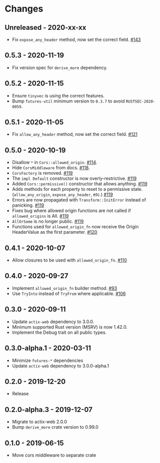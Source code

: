 # Changes

## Unreleased - 2020-xx-xx
* Fix `expose_any_header` method, now set the correct field. [#143]

[#143]: https://github.com/actix/actix-extras/pull/143

## 0.5.3 - 2020-11-19
* Fix version spec for `derive_more` dependency.


## 0.5.2 - 2020-11-15
* Ensure `tinyvec` is using the correct features.
* Bump `futures-util` minimum version to `0.3.7` to avoid `RUSTSEC-2020-0059`.


## 0.5.1 - 2020-11-05
* Fix `allow_any_header` method, now set the correct field. [#121]

[#121]: https://github.com/actix/actix-extras/pull/121


## 0.5.0 - 2020-10-19
* Disallow `*` in `Cors::allowed_origin`. [#114].
* Hide `CorsMiddleware` from docs. [#118].
* `CorsFactory` is removed. [#119]
* The `impl Default` constructor is now overly-restrictive. [#119]
* Added `Cors::permissive()` constructor that allows anything. [#119]
* Adds methods for each property to reset to a permissive state. (`allow_any_origin`,
  `expose_any_header`, etc.) [#119]
* Errors are now propagated with `Transform::InitError` instead of panicking. [#119]
* Fixes bug where allowed origin functions are not called if `allowed_origins` is All. [#119]
* `AllOrSome` is no longer public. [#119]
* Functions used for `allowed_origin_fn` now receive the Origin HeaderValue as the
  first parameter. [#120]

[#114]: https://github.com/actix/actix-extras/pull/114
[#118]: https://github.com/actix/actix-extras/pull/118
[#119]: https://github.com/actix/actix-extras/pull/119
[#120]: https://github.com/actix/actix-extras/pull/120


## 0.4.1 - 2020-10-07
* Allow closures to be used with `allowed_origin_fn`. [#110]

[#110]: https://github.com/actix/actix-extras/pull/110


## 0.4.0 - 2020-09-27
* Implement `allowed_origin_fn` builder method. [#93]
* Use `TryInto` instead of `TryFrom` where applicable. [#106]

[#93]: https://github.com/actix/actix-extras/pull/93
[#106]: https://github.com/actix/actix-extras/pull/106


## 0.3.0 - 2020-09-11
* Update `actix-web` dependency to 3.0.0.
* Minimum supported Rust version (MSRV) is now 1.42.0.
* Implement the Debug trait on all public types.


## 0.3.0-alpha.1 - 2020-03-11
* Minimize `futures-*` dependencies
* Update `actix-web` dependency to 3.0.0-alpha.1


## 0.2.0 - 2019-12-20
* Release


## 0.2.0-alpha.3 - 2019-12-07
* Migrate to actix-web 2.0.0
* Bump `derive_more` crate version to 0.99.0


## 0.1.0 - 2019-06-15
* Move cors middleware to separate crate
